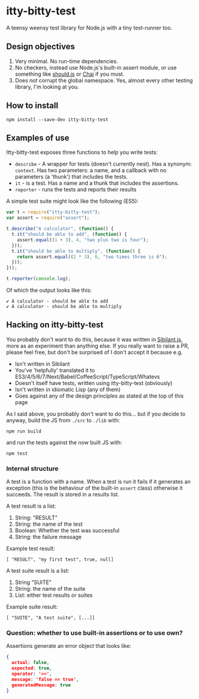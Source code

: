 # itty-bitty-test
A teensy weensy test library for Node.js with a tiny test-runner too.

## Design objectives
1. Very minimal. No run-time dependencies.
2. No checkers, instead use Node.js's built-in assert module, or use something like [should.js](https://github.com/tj/should.js) or [Chai](http://chaijs.com/) if you must.
3. Does *not* corrupt the global namespace. Yes, almost every other testing library, I'm looking at you.

## How to install

    npm install --save-dev itty-bitty-test
    
## Examples of use
Itty-bitty-test exposes three functions to help you write tests:
* `describe` - A wrapper for tests (doesn't currently nest). Has a synonym: `context`. Has two parameters: a name, and a callback with no parameters (a 'thunk') that includes the tests.
* `it` - is a test. Has a name and a thunk that includes the assertions.
* `reporter` - runs the tests and reports their results

A simple test suite might look like the following (ES5):

```javascript
var t = require("itty-bitty-test");
var assert = require("assert");

t.describe("A calculator", (function() {
  t.it("should be able to add", (function() {
    assert.equal((1 + 3), 4, "two plus two is four");
  }));
  t.it("should be able to multiply", (function() {
    return assert.equal((2 * 3), 6, "two times three is 6");
  }));
}));

t.reporter(console.log);
```

Of which the output looks like this:
```
✔ A calculator - should be able to add
✔ A calculator - should be able to multiply
```

## Hacking on itty-bitty-test

You probably don't want to do this, because it was written in [Sibilant.js](https://sibilant.org/), more as an experiment than anything else. If you really want to raise a PR, please feel free, but don't be surprised of I don't accept it because e.g.

* Isn't written in Sibilant
* You've 'helpfully' translated it to ES3/4/5/6/7/Next/Babel/CoffeeScript/TypeScript/Whatevs
* Doesn't itself have tests, written using itty-bitty-test (obviously)
* Isn't written in idiomatic Lisp (any of them)
* Goes against any of the design principles as stated at the top of this page

As I said above, you probably don't want to do this... but if you decide to anyway, build the JS from `./src` to `./lib` with:

    npm run build

and run the tests against the now built JS with:

    npm test

### Internal structure
A test is a function with a name. When a test is run it fails if it generates an exception (this is the behaviour of the built-in `assert` class) otherwise it succeeds. The result is stored in a results list.

A test result is a list: 
1. String: "RESULT"
2. String: the name of the test
3. Boolean: Whether the test was successful
4. String: the failure message

Example test result:

    [ "RESULT", "my first test", true, null]

A test suite result is a list:
1. String "SUITE"
2. String: the name of the suite
3. List: either test results or suites

Example suite result:

    [ "SUITE", "A test suite", [...]]


### Question: whether to use built-in assertions or to use own?
Assertions generate an error object that looks like:
```json
{ 
  actual: false,
  expected: true,
  operator: '==',
  message: 'false == true',
  generatedMessage: true
}
```

